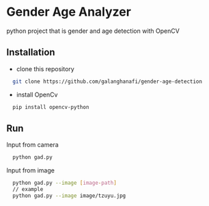 
# Gender Age Analyzer

python project that is gender and age detection with OpenCV


## Installation

* clone this repository

```bash
  git clone https://github.com/galanghanafi/gender-age-detection
```
* install OpenCv 

```bash
  pip install opencv-python
```

## Run

Input from camera

```bash
  python gad.py
```

Input from image

```bash
  python gad.py --image [image-path]
  // example
  python gad.py --image image/tzuyu.jpg
```
